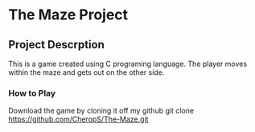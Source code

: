 # The Maze Project
## Project Descrption
This is a game created using C programing language. 
The player moves within the maze and gets out on the other side. 
### How to Play
Download the game by cloning it off my github git clone https://github.com/CheropS/The-Maze.git